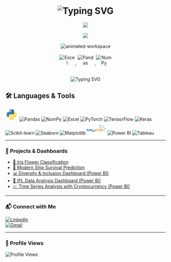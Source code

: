 <!-- Premium Teal-Blue Tech GitHub Header -->
<h1 align="center">
  <img src="https://readme-typing-svg.herokuapp.com?size=36&duration=3000&pause=1000&color=00E0FF&center=true&vCenter=true&width=600&lines=Hey%2C+I'm+Amar+👋;Data+Analyst+📊;ML+%26+AI+Enthusiast+🤖;Lifelong+Learner+📚" alt="Typing SVG" />
</h1>

<p align="center">
  <img src="https://capsule-render.vercel.app/api?type=waving&color=0:00E0FF,100:0077FF&height=120&section=header&text=Welcome%20to%20My%20Profile!&fontSize=35&fontColor=ffffff" />
</p>

<p align="center">
  <img src="https://skillicons.dev/icons?i=python,pandas,sklearn,github,html,css,js&theme=dark" />
</p>

<p align="center">
  <img src="https://i.imgur.com/ITpGQ8l.gif" width="500" alt="animated-workspace" />
</p>

<!-- Tech Stack Icons with Hover Zoom -->
<p align="center">

  <!-- Excel -->
  <a href="#">
    <img src="https://upload.wikimedia.org/wikipedia/commons/0/0e/Microsoft_Excel_2013-2019_logo.svg" 
         alt="Excel" width="50" height="50"
         style="transition: transform 0.2s; display:inline-block;"
         onmouseover="this.style.transform='scale(1.2)'" 
         onmouseout="this.style.transform='scale(1)'"/>
  </a>

  <!-- Pandas -->
  <a href="#">
    <img src="https://raw.githubusercontent.com/valohai/ml-logos/master/pandas.svg" 
         alt="Pandas" width="50" height="50"
         style="background-color:white; border-radius:8px; padding:4px; transition: transform 0.2s; display:inline-block;"
         onmouseover="this.style.transform='scale(1.2)'" 
         onmouseout="this.style.transform='scale(1)'"/>
  </a>

  <!-- NumPy -->
  <a href="#">
    <img src="https://upload.wikimedia.org/wikipedia/commons/3/31/NumPy_logo_2020.svg" 
         alt="NumPy" width="50" height="50"
         style="transition: transform 0.2s; display:inline-block;"
         onmouseover="this.style.transform='scale(1.2)'" 
         onmouseout="this.style.transform='scale(1)'"/>
  </a>

</p>

<!-- Typing animation (external service) -->
<p align="center">
  <img src="https://readme-typing-svg.demolab.com?font=Fira+Code&size=22&pause=2000&color=FF6F00&center=true&vCenter=true&width=700&lines=Data+Analyst+%7C+ML+Enthusiast;Exploring+AI+and+Deep+Learning;Turning+Data+into+Actionable+Insights" alt="Typing SVG"/>
</p>

## 🛠 Languages & Tools  

<p align="left">
  <!-- Python -->
  <img src="https://raw.githubusercontent.com/devicons/devicon/master/icons/python/python-original.svg" alt="Python" width="40" height="40"/>  

  <!-- Pandas (White background PNG) -->
  <img src="https://pandas.pydata.org/static/img/pandas_white.svg" alt="Pandas" width="80" height="40"/>  

  <!-- NumPy -->
  <img src="https://upload.wikimedia.org/wikipedia/commons/3/31/NumPy_logo_2020.svg" alt="NumPy" width="80" height="40"/>  

  <!-- Excel -->
  <img src="https://upload.wikimedia.org/wikipedia/commons/0/0e/Microsoft_Excel_2013-2019_logo.svg" alt="Excel" width="40" height="40"/>  

  <!-- PyTorch -->
  <img src="https://upload.wikimedia.org/wikipedia/commons/1/10/PyTorch_logo_icon.svg" alt="PyTorch" width="40" height="40"/>  

  <!-- TensorFlow -->
  <img src="https://upload.wikimedia.org/wikipedia/commons/2/2d/Tensorflow_logo.svg" alt="TensorFlow" width="40" height="40"/>  

  <!-- Keras -->
  <img src="https://upload.wikimedia.org/wikipedia/commons/a/ae/Keras_logo.svg" alt="Keras" width="40" height="40"/>  

  <!-- Scikit-learn -->
  <img src="https://upload.wikimedia.org/wikipedia/commons/0/05/Scikit_learn_logo_small.svg" alt="Scikit-learn" width="60" height="60"/>  

  <!-- Seaborn -->
  <img src="https://seaborn.pydata.org/_static/logo-wide-lightbg.svg" alt="Seaborn" width="80" height="40"/>  

  <!-- Matplotlib -->
  <img src="https://upload.wikimedia.org/wikipedia/commons/8/84/Matplotlib_icon.svg" alt="Matplotlib" width="40" height="40"/>  

  <!-- MySQL -->
  <img src="https://raw.githubusercontent.com/devicons/devicon/master/icons/mysql/mysql-original-wordmark.svg" alt="MySQL" width="60" height="40"/>  

  <!-- Power BI -->
  <img src="https://upload.wikimedia.org/wikipedia/commons/c/cf/New_Power_BI_Logo.svg" alt="Power BI" width="40" height="40"/>   

  <!-- Tableau -->
  <img src="https://upload.wikimedia.org/wikipedia/commons/4/4b/Tableau_Logo.png" alt="Tableau" width="80" height="60"/>  
</p>

---

### 📌 Projects & Dashboards

- [🌼 Iris Flower Classification](https://github.com/amar4542/Iris-Dataset)  
- [🚢 Modern Ship Survival Prediction](https://github.com/amar4542/Titanic-Survival-Prediction)  
- [📊 Diversity & Inclusion Dashboard (Power BI)](https://github.com/amar4542/Diversity-Inclusion)  
- [🏏 IPL Data Analysis Dashboard (Power BI)](https://github.com/amar4542/IPL-Data-Analysis)  
- [💹 Time Series Analysis with Cryptocurrency (Power BI)](https://github.com/amar4542/Time-series-analysis-with-cryptocurrency)  

---

### 📬 Connect with Me  

[![LinkedIn](https://img.shields.io/badge/-LinkedIn-blue?logo=linkedin&style=flat-square)](https://www.linkedin.com/in/m-amara-4542m/)  
[![Gmail](https://img.shields.io/badge/-Gmail-D14836?style=flat-square&logo=gmail&logoColor=white)](mailto:mangalaamara282@gmail.com)  

---

### 👀 Profile Views  
![Profile Views](https://komarev.com/ghpvc/?username=amar4542&label=Profile%20views&color=0e75b6&style=flat)

